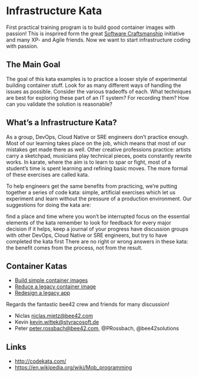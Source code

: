 # Infrastructure Kata

First practical training program is to build good container images with passion!
This is insprired form the great [Software Craftsmanship](http://manifesto.softwarecraftsmanship.org/) initiative and many XP- and Agile friends. Now we want to start infrastructure coding with passion. 

## The Main Goal

The goal of this kata examples is to practice a looser style of experimental building container stuff. Look for as many different ways of handling the issues as possible. Consider the various tradeoffs of each. What techniques are best for exploring these part of an IT system? For recording them? How can you validate the solution is reasonable?

## What’s a Infrastructure Kata?

As a group, DevOps, Cloud Native or SRE engineers don’t practice enough. Most of our learning takes place on the job, which means that most of our mistakes get made there as well. Other creative professions practice: artists carry a sketchpad, musicians play technical pieces, poets constantly rewrite works. In karate, where the aim is to learn to spar or fight, most of a student’s time is spent learning and refining basic moves. The more formal of these exercises are called kata.

To help engineers get the same benefits from practicing, we’re putting together a series of code kata: simple, artificial exercises which let us experiment and learn without the pressure of a production environment. Our suggestions for doing the kata are:

find a place and time where you won’t be interrupted
focus on the essential elements of the kata
remember to look for feedback for every major decision
if it helps, keep a journal of your progress
have discussion groups with other DevOps, Cloud Native or SRE engineers, but try to have completed the kata first
There are no right or wrong answers in these kata: the benefit comes from the process, not from the result.

## Container Katas

* [Build simple container images](/kata/containers/kata-01-build-simple-container-images/kata-01_build-simple-container-images.md)
* [Reduce a legacy container image](/kata/containers/kata-02_reduce-legacy-image-size/kata-02_reduce-legacy-image-size.md)
* [Redesign a legacy app](/kata/containers/kata-03_redesign-legacy-app/kata-03_redesign-legacy-app.md)

Regards the fantastic bee42 crew and friends for many discussion!

* Niclas <niclas.mietz@bee42.com>
* Kevin <kevin.wittek@styracosoft.de>
* Peter <peter.rossbach@bee42.com>, @PRossbach, @bee42solutions

## Links

* http://codekata.com/
* https://en.wikipedia.org/wiki/Mob_programming